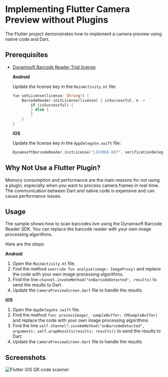 # Implementing Flutter Camera Preview without Plugins
The Flutter project demonstrates how to implement a camera preview using native code and Dart.

## Prerequisites
- [Dynamsoft Barcode Reader Trial license](https://www.dynamsoft.com/customer/license/trialLicense/?product=dbr) 
    
    **Android**    

    Update the license key in the `MainActivity.kt` file:

    ```dart
    fun setLicense(license: String?) {
        BarcodeReader.initLicense(license) { isSuccessful, e ->
            if (isSuccessful) {
            } else {
            }
        }
    }
    ```

    **iOS**
    
    Update the license key in the `AppDelegate.swift` file:

    ```swift
    DynamsoftBarcodeReader.initLicense("LICENSE-KEY", verificationDelegate: self)
    ```

## Why Not Use a Flutter Plugin?
Memory consumption and performance are the main reasons for not using a plugin, especially when you want to process camera frames in real-time. The communication between Dart and native code is expensive and can cause performance issues.

## Usage
The sample shows how to scan barcodes live using the Dynamsoft Barcode Reader SDK. You can replace the barcode reader with your own image processing algorithms.

Here are the steps:

**Android**

1. Open the `MainActivity.kt` file.
2. Find the method `override fun analyze(image: ImageProxy)` and replace the code with your own image processing algorithms.
3. Find the line `channel.invokeMethod("onBarcodeDetected", results)` to send the results to Dart.
4. Update the `CameraPreviewScreen.dart` file to handle the results.

**iOS**
1. Open the `AppDelegate.swift` file.
2. Find the method `func processImage(_ sampleBuffer: CMSampleBuffer)` and replace the code with your own image processing algorithms.
3. Find the line `self.channel?.invokeMethod("onBarcodeDetected", arguments: self.wrapResults(results: results))` to send the results to Dart.
4. Update the `CameraPreviewScreen.dart` file to handle the results.

## Screenshots

![Flutter iOS QR code scanner](https://www.dynamsoft.com/codepool/img/2024/05/ios-camera-flutter-qr-code-scanner.png)